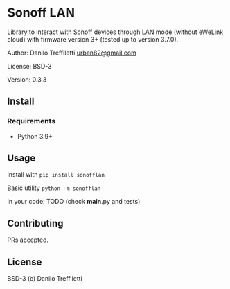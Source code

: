 # Sonoff LAN

Library to interact with Sonoff devices through LAN mode (without eWeLink cloud) with firmware
version 3+ (tested up to version 3.7.0).

Author: Danilo Treffiletti <urban82@gmail.com>

License: BSD-3

Version: 0.3.3

## Install

### Requirements
* Python 3.9+

## Usage
Install with
```pip install sonofflan```

Basic utility
```python -m sonofflan```

In your code:
TODO (check __main__.py and tests)

## Contributing
PRs accepted.

## License
BSD-3 (c) Danilo Treffiletti
